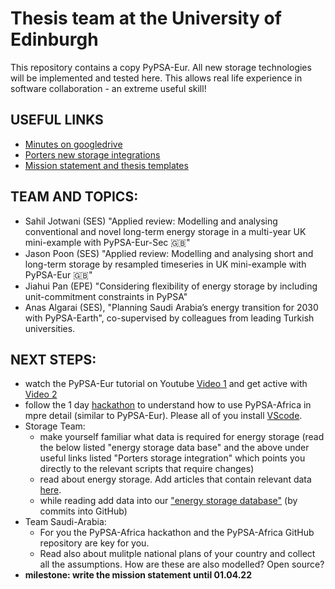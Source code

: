 # Thesis team at the University of Edinburgh
This repository contains a copy PyPSA-Eur. All new storage technologies will be implemented and tested here. This allows real life experience in software collaboration - an extreme useful skill!


## USEFUL LINKS
- [Minutes on googledrive](https://docs.google.com/document/d/1PLb1qXFU_-K9g6yOVact8OtQj6CN42Da/edit?usp=sharing&ouid=117256980987005651142&rtpof=true&sd=true)
- [Porters new storage integrations](https://drive.google.com/drive/u/0/folders/1qtQbJ5KRgPz-oo9uv0cVHx9aB-ynfwN7)
- [Mission statement and thesis templates](https://drive.google.com/drive/u/0/folders/1YvI1U5HqeSEuht2JlTG9DNvAiSC5BMyI)


## TEAM AND TOPICS: 
- Sahil Jotwani (SES) "Applied review: Modelling and analysing conventional and novel long-term energy storage in a multi-year UK mini-example with PyPSA-Eur-Sec 🇬🇧"
- Jason Poon (SES) "Applied review: Modelling and analysing short and long-term storage by resampled timeseries in UK mini-example with PyPSA-Eur 🇬🇧"
- Jiahui Pan (EPE) "Considering flexibility of energy storage by including unit-commitment constraints in PyPSA"
- Anas Algarai (SES), "Planning Saudi Arabia’s energy transition for 2030 with PyPSA-Earth", co-supervised by colleagues from leading Turkish universities.


## NEXT STEPS:
- watch the PyPSA-Eur tutorial on Youtube [Video 1](https://www.youtube.com/watch?v=ty47YU1_eeQ) and get active with [Video 2](https://www.youtube.com/watch?v=mAwhQnNRIvs)
- follow the 1 day [hackathon](https://github.com/pypsa-meets-africa/pypsa-africa-hackathon) to understand how to use PyPSA-Africa in mpre detail (similar to PyPSA-Eur). Please all of you install [VScode](https://code.visualstudio.com/docs/setup/setup-overview).
- Storage Team:
  - make yourself familiar what data is required for energy storage (read the below listed "energy storage data base" and the above under useful links listed "Porters storage integration" which points you directly to the relevant scripts that require changes)
  - read about energy storage. Add articles that contain relevant data [here](https://github.com/pz-max/storage-team/blob/main/energy-storage-literature.csv).
  - while reading add data into our ["energy storage database"](https://github.com/pz-max/storage-team/blob/main/energy-storage-database.csv) (by commits into GitHub)
- Team Saudi-Arabia:
  - For you the PyPSA-Africa hackathon and the PyPSA-Africa GitHub repository are key for you.
  - Read also about mulitple national plans of your country and collect all the assumptions. How are these are also modelled? Open source?
- **milestone: write the mission statement until 01.04.22**
